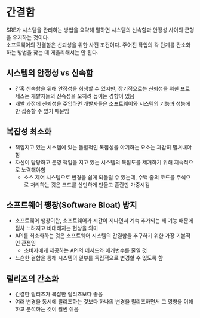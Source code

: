 # 간결함

SRE가 시스템을 관리하는 방법을 요약해 말하면 시스템의 신속함과 안정성 사이의 군형을 유지하는 것이다.  
소프트웨어의 간결함은 신뢰성을 위한 사전 조건이다. 주어진 작업의 각 단계를 간소화 하는 방법을 찾는 데 게을리해서는 안 된다.

## 시스템의 안정성 vs 신속함

* 간혹 신속함을 위해 안정성을 희생할 수 있지만, 장기적으로는 신뢰성을 위한 프로세스는 개발자들의 신속성을 오히려 높이는 경향이 있음
* 개발 과정에 신뢰성을 주입하면 개발자들은 소프트웨어와 시스템의 기능과 성능에만 집중할 수 있기 때문임

## 복잡성 최소화

* 책임지고 있는 시스템에 있는 돌발적인 복잡성을 야기하는 요소는 과감히 밀쳐내야함
* 자신이 담당하고 운영 책임을 지고 있는 시스템의 복잡도를 제거하기 위해 지속적으로 노력해야함
  * 소스 제어 시스템으로 변경을 쉽게 되돌릴 수 있는데, 수백 줄의 코드를 주석으로 처리하는 것은 코드를 산만하게 만들고 혼란만 가중시킴

## 소프트웨어 팽창(Software Bloat) 방지

* 소프트웨어 팽창이란, 소프트웨어가 시간이 지나면서 계속 추가되는 새 기능 때문에 점차 느려지고 비대해지는 현상을 의미
* API를 최소화하는 것은 소프트웨어 시스템의 간결함을 추구하기 위한 가장 기본적인 관점임
  * 소비자에게 제공하는 API의 메서드와 매개변수를 줄일 것
* 느슨한 결합을 통해 시스템의 일부를 독립적으로 변경할 수 있도록 함

## 릴리즈의 간소화

* 간결한 릴리즈가 복잡한 릴리즈보다 좋음
* 여러 변경을 동시에 릴리즈하는 것보다 하나의 변경을 릴리즈하면서 그 영향을 이해하고 분석하는 것이 훨씬 쉬움